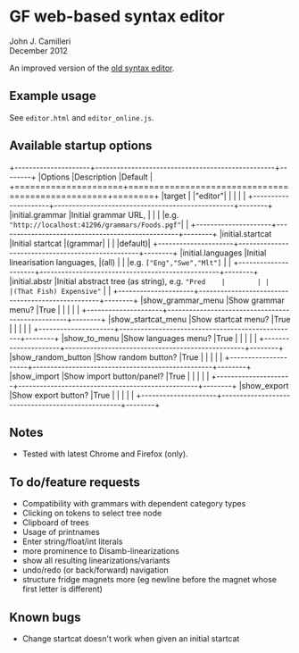 <!DOCTYPE html>
<html>
<head>
<title>About the syntax editor</title>
<link rel=stylesheet type="text/css" href="../minibar/minibar.css">
<link rel=stylesheet type="text/css" href="editor.css">
<meta charset="UTF-8">
</head>
<body class="syntax-editor">

# GF web-based syntax editor

John J. Camilleri  
December 2012

An improved version of the [old syntax editor][1].

[1]:http://www.grammaticalframework.org/~meza/restWiki/editor.html

## Example usage

See `editor.html` and `editor_online.js`.

## Available startup options

+---------------------+--------------------------------------------------+--------+
|Options              |Description                                       |Default |
+=====================+==================================================+========+
|target               |                                                  |"editor"|
|                     |                                                  |        |
+---------------------+--------------------------------------------------+--------+
|initial.grammar      |Initial grammar URL,                              |        |
|                     |e.g. `"http://localhost:41296/grammars/Foods.pgf"`|        |
+---------------------+--------------------------------------------------+--------+
|initial.startcat     |Initial startcat                                  |(grammar|
|                     |                                                  |default)|
+---------------------+--------------------------------------------------+--------+
|initial.languages    |Initial linearisation languages,                  |(all)   |
|                     |e.g. `["Eng","Swe","Mlt"]`                        |        |
+---------------------+--------------------------------------------------+--------+
|initial.abstr        |Initial abstract tree (as string), e.g. `"Pred    |        |
|                     |(That Fish) Expensive"`                           |        |
+---------------------+--------------------------------------------------+--------+
|show_grammar_menu    |Show grammar menu?                                |True    |
|                     |                                                  |        |
+---------------------+--------------------------------------------------+--------+
|show_startcat_menu   |Show startcat menu?                               |True    |
|                     |                                                  |        |
+---------------------+--------------------------------------------------+--------+
|show_to_menu         |Show languages menu?                              |True    |
|                     |                                                  |        |
+---------------------+--------------------------------------------------+--------+
|show_random_button   |Show random button?                               |True    |
|                     |                                                  |        |
+---------------------+--------------------------------------------------+--------+
|show_import          |Show import button/panel?                         |True    |
|                     |                                                  |        |
+---------------------+--------------------------------------------------+--------+
|show_export          |Show export button?                               |True    |
|                     |                                                  |        |
+---------------------+--------------------------------------------------+--------+

## Notes

- Tested with latest Chrome and Firefox (only).

## To do/feature requests

- Compatibility with grammars with dependent category types
- Clicking on tokens to select tree node
- Clipboard of trees
- Usage of printnames
- Enter string/float/int literals
- more prominence to Disamb-linearizations
- show all resulting linearizations/variants
- undo/redo (or back/forward) navigation
- structure fridge magnets more (eg newline before the magnet whose first letter is different)

## Known bugs

- Change startcat doesn't work when given an initial startcat 

</body>
</html>
